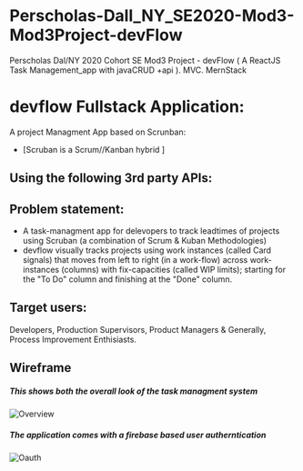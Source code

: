 # Perscholas-Dall_NY_SE2020-Mod3-Mod3Project-devFlow
Perscholas Dal/NY 2020 Cohort SE Mod3 Project  -  devFlow  ( A ReactJS Task Management_app with javaCRUD +api ). MVC.  MernStack


# devflow Fullstack Application:
A project Managment App based on Scrunban: 
- [Scruban is a Scrum//Kanban hybrid ]


## Using the following 3rd party APIs:


## Problem statement:
- A task-managment app for delevopers to track leadtimes of projects using Scruban (a combination of Scrum & Kuban Methodologies)
- devflow visually tracks projects using work instances (called Card signals) that moves from left to right (in a work-flow) across work-instances (columns) with fix-capacities (called WIP limits); starting for the "To Do" column  and finishing at the "Done" column. 

## Target users:
Developers, Production Supervisors, Product Managers & Generally, Process Improvement Enthisiasts.

## Wireframe

##### This shows both the overall look of the task managment system
![Overview](src/components/img/overview.jpg)

##### The application comes with a firebase based user autherntication
![Oauth](src/components/img/oauth.JPG)

